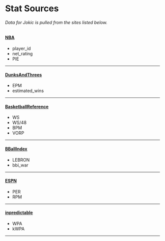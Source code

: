 # Stat Sources
###### Data for Jokic is pulled from the sites listed below.
#### [NBA](https://www.stats.nba.com)
* player_id
* net_rating
* PIE
---
#### [DunksAndThrees](https://www.dunksandthrees.com/epm)
* EPM
* estimated_wins
---
#### [BasketballReference](https://www.basketball-reference.com/leagues/NBA_2023_advanced.html)
* WS
* WS/48
* BPM
* VORP
---
#### [BBallIndex](https://www.bball-index.com/lebron-database/)
* LEBRON
* bbi_war
---
#### [ESPN](http://www.espn.com/nba/statistics/rpm)
* PER
* RPM
---
#### [inpredictable](https://stats.inpredictable.com/nba/ssnPlayer.php)
* WPA
* kWPA
---